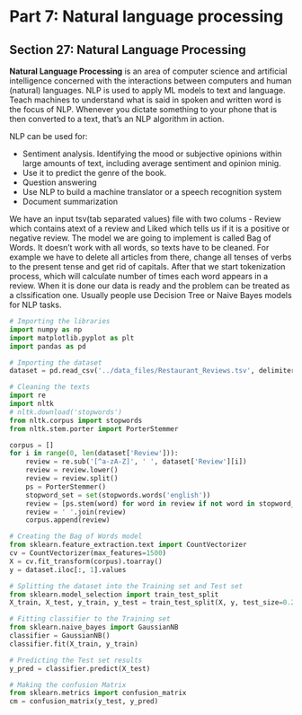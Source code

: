 # Part 7: Natural language processing

## Section 27: Natural Language Processing
**Natural Language Processing** is an area of computer science and artificial intelligence concerned with the interactions between computers and human (natural) languages. NLP is used to apply ML models to text and language. Teach machines to understand what is said in spoken and written word is the focus of NLP. Whenever you dictate something to your phone that is then converted to a text, that’s an NLP algorithm in action.

NLP can be used for:
* Sentiment analysis. Identifying the mood or subjective opinions within large amounts of text, including average sentiment and opinion minig.
* Use it to predict the genre of the book.
* Question answering
* Use NLP to build a machine translator or a speech recognition system
* Document summarization

We have an input tsv(tab separated values) file with two colums - Review which contains atext of a review and Liked which tells us if it is a positive or negative review.
The model we are going to implement is called Bag of Words. It doesn’t work with all words, so texts have to be cleaned. For example we have to delete all articles from there, change all tenses of verbs to the present tense and get rid of capitals.
Аfter that we start tokenization process, which will calculate number of times each word appears in a review.
When it is done our data is ready and the problem can be treated as a clssification one.
Usually people use Decision Tree or Naive Bayes models for NLP tasks.

```python
# Importing the libraries
import numpy as np
import matplotlib.pyplot as plt
import pandas as pd

# Importing the dataset
dataset = pd.read_csv('../data_files/Restaurant_Reviews.tsv', delimiter='\t', quoting=3)

# Cleaning the texts
import re
import nltk
# nltk.download('stopwords')
from nltk.corpus import stopwords
from nltk.stem.porter import PorterStemmer

corpus = []
for i in range(0, len(dataset['Review'])):
    review = re.sub('[^a-zA-Z]', ' ', dataset['Review'][i])
    review = review.lower()
    review = review.split()
    ps = PorterStemmer()
    stopword_set = set(stopwords.words('english'))
    review = [ps.stem(word) for word in review if not word in stopword_set]
    review = ' '.join(review)
    corpus.append(review)

# Creating the Bag of Words model
from sklearn.feature_extraction.text import CountVectorizer
cv = CountVectorizer(max_features=1500)
X = cv.fit_transform(corpus).toarray()
y = dataset.iloc[:, 1].values

# Splitting the dataset into the Training set and Test set
from sklearn.model_selection import train_test_split
X_train, X_test, y_train, y_test = train_test_split(X, y, test_size=0.20, random_state=0)

# Fitting classifier to the Training set
from sklearn.naive_bayes import GaussianNB
classifier = GaussianNB()
classifier.fit(X_train, y_train)

# Predicting the Test set results
y_pred = classifier.predict(X_test)

# Making the confusion Matrix
from sklearn.metrics import confusion_matrix
cm = confusion_matrix(y_test, y_pred)
```
